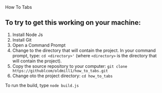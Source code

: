 How To Tabs

To try to get this working on your machine:
--

1. Install Node Js
2. Install Git
3. Open a Command Prompt
4. Change to the directory that will contain the project. In your command prompt, type: 
`cd <directory>'` (where `<directory>` is the directory that will contain the project).
5. Copy the source repository to your computer: `git clone https://githublcom/oldmill1/how_to_tabs.git`
6. Change oto the project directory: `cd how_to_tabs`

To run the build, type `node build.js`